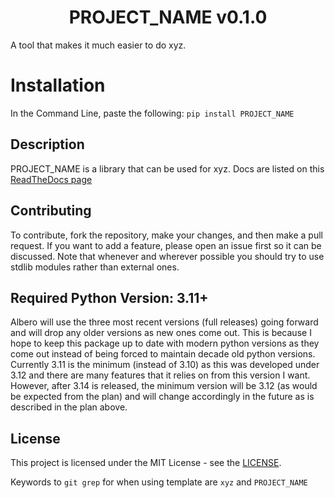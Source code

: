 <h1 align="center">PROJECT_NAME v0.1.0</h1>

A tool that makes it much easier to do xyz.

# Installation

In the Command Line, paste the following: `pip install PROJECT_NAME`

## Description

PROJECT_NAME is a library that can be used for xyz. Docs are listed on this [ReadTheDocs page](https://PROJECT_NAME.readthedocs.io/en/master/)

## Contributing

To contribute, fork the repository, make your changes, and then make a pull request. If you want to add a feature, please open an issue first so it can be discussed. Note that whenever and wherever possible you should try to use stdlib modules rather than external ones.

## Required Python Version: 3.11+

Albero will use the three most recent versions (full releases) going forward and will drop any older versions as new ones come out. This is because I hope to keep this package up to date with modern python versions as they come out instead of being forced to maintain decade old python versions.
Currently 3.11 is the minimum (instead of 3.10) as this was developed under 3.12 and there are many features that it relies on from this version I want. However, after 3.14 is released, the minimum version will be 3.12 (as would be expected from the plan) and will change accordingly in the future as is described in the plan above.

## License

This project is licensed under the MIT License - see the [LICENSE](./LICENSE).

Keywords to `git grep` for when using template are `xyz` and `PROJECT_NAME`
